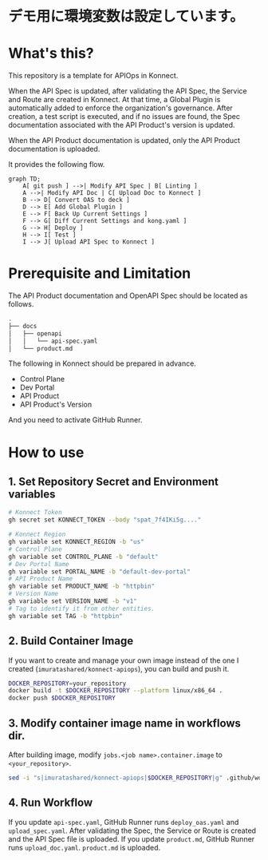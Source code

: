 # デモ用に環境変数は設定しています。

# What's this?
This repository is a template for APIOps in Konnect.

When the API Spec is updated, after validating the API Spec, the Service and Route are created in Konnect.
At that time, a Global Plugin is automatically added to enforce the organization's governance.
After creation, a test script is executed, and if no issues are found, the Spec documentation associated with the API Product's version is updated.

When the API Product documentation is updated, only the API Product documentation is uploaded.

It provides the following flow.

```mermaid
graph TD;
    A[ git push ] -->| Modify API Spec | B[ Linting ]
    A -->| Modify API Doc | C[ Upload Doc to Konnect ]
    B --> D[ Convert OAS to deck ]
    D --> E[ Add Global Plugin ]
    E --> F[ Back Up Current Settings ]
    F --> G[ Diff Current Settings and kong.yaml ]
    G --> H[ Deploy ]
    H --> I[ Test ]
    I --> J[ Upload API Spec to Konnect ]
```



# Prerequisite and Limitation
The API Product documentation and OpenAPI Spec should be located as follows.
```sh
.
├── docs
│   ├── openapi
│   │   └── api-spec.yaml
│   └── product.md
```

The following in Konnect should be prepared in advance.
- Control Plane
- Dev Portal
- API Product
- API Product's Version

And you need to activate GitHub Runner.

# How to use
## 1. Set Repository Secret and Environment variables
```sh
# Konnect Token
gh secret set KONNECT_TOKEN --body "spat_7f4IKi5g...."
```

```sh
# Konnect Region
gh variable set KONNECT_REGION -b "us"
# Control Plane
gh variable set CONTROL_PLANE -b "default"
# Dev Portal Name
gh variable set PORTAL_NAME -b "default-dev-portal"
# API Product Name
gh variable set PRODUCT_NAME -b "httpbin"
# Version Name
gh variable set VERSION_NAME -b "v1"
# Tag to identify it from other entities.
gh variable set TAG -b "httpbin"
```

## 2. Build Container Image
If you want to create and manage your own image instead of the one I created (`imuratashared/konnect-apiops`), you can build and push it.

```sh
DOCKER_REPOSITORY=your_repository
docker build -t $DOCKER_REPOSITORY --platform linux/x86_64 .
docker push $DOCKER_REPOSITORY
```

## 3. Modify container image name in workflows dir.

After building image, modify `jobs.<job name>.container.image` to `<your_repository>`.
```sh
sed -i "s|imuratashared/konnect-apiops|$DOCKER_REPOSITORY|g" .github/workflows/*
```

## 4. Run Workflow
If you update `api-spec.yaml`, GitHub Runner runs `deploy_oas.yaml` and `upload_spec.yaml`.
After validating the Spec, the Service or Route is created and the API Spec file is uploaded.
If you update `product.md`, GitHub Runner runs `upload_doc.yaml`.
`product.md` is uploaded.

